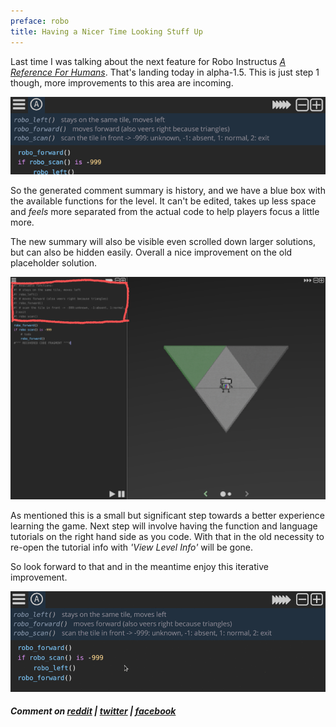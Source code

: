 ```yaml
---
preface: robo
title: Having a Nicer Time Looking Stuff Up
---
```


Last time I was talking about the next feature for Robo Instructus [_A Reference For Humans_](/2017/11/10/a-reference-for-humans.html). That's landing today in alpha-1.5. This is just step 1 though, more improvements to this area are incoming.

![](/assets/2017-11-24/fun-summary.png "'Available Functions' summary in alpha-1.5")

So the generated comment summary is history, and we have a blue box with the available functions for the level. It can't be edited, takes up less space and _feels_ more separated from the actual code to help players focus a little more.

The new summary will also be visible even scrolled down larger solutions, but can also be hidden easily. Overall a nice improvement on the old placeholder solution.

![](/assets/2017-11-24/old-comment-summary.png "Previous generated comment summary")

As mentioned this is a small but significant step towards a better experience learning the game. Next step will involve having the function and language tutorials on the right hand side as you code. With that in the old necessity to re-open the tutorial info with _'View Level Info'_ will be gone.

So look forward to that and in the meantime enjoy this iterative improvement.

![](/assets/2017-11-24/fun-summary.gif)

##### Comment on [reddit](https://www.reddit.com/r/devblogs/comments/7f8dj6/robo_instructus_having_a_nicer_time_looking_stuff/) | [twitter](https://twitter.com/bigabgames/status/934090002396536832) | [facebook](https://www.facebook.com/bigabgames/posts/1685326374888076)
